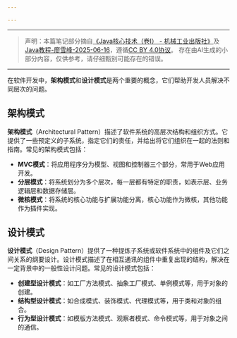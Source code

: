 ```yaml
---

---
```

--- 
> 声明：本篇笔记部分摘自[《Java核心技术（卷Ⅰ） - 机械工业出版社》](https://detail.tmall.com/item.htm?ali_refid=a3_420434_1006%3A1151895243%3AN%3AoB1xLXSDdjSpCunkFwpZbCtvD%2B6YEaA9%3A39f8fcdda956d1ec63523e9a6e9e2355&id=708821240842&mi_id=0000mg2-P7Ustbzeym2_6DxuUMLCpndkVCAGc5EaA_l8QQ0&mm_sceneid=1_0_128421313_0&priceTId=2147831a17554253371677975e1dca&spm=a21n57.1.hoverItem.2&utparam=%7B%22aplus_abtest%22%3A%226b956865e0df43cd4a6620880d877f11%22%7D&xxc=ad_ztc)及[Java教程-廖雪峰-2025-06-16](https://liaoxuefeng.com/books/java/introduction/index.html)，遵循[CC BY 4.0协议](https://creativecommons.org/licenses/by/4.0/legalcode.zh-hans)。
> 存在由AI生成的小部分内容，仅供参考，请仔细甄别可能存在的错误。
--- 
在软件开发中，**架构模式**和**设计模式**是两个重要的概念，它们帮助开发人员解决不同层次的问题。

## 架构模式

**架构模式**（Architectural Pattern）描述了软件系统的高层次结构和组织方式。它提供了一些预定义的子系统，指定它们的责任，并给出将它们组织在一起的法则和指南。常见的架构模式包括：

- **MVC模式**：将应用程序分为模型、视图和控制器三个部分，常用于Web应用开发。
- **分层模式**：将系统划分为多个层次，每一层都有特定的职责，如表示层、业务逻辑层和数据存储层。
- **微核模式**：将系统的核心功能与扩展功能分离，核心功能作为微核，其他功能作为插件实现。

## 设计模式

**设计模式**（Design Pattern）提供了一种提炼子系统或软件系统中的组件及它们之间关系的纲要设计。设计模式描述了在相互通讯的组件中重复出现的结构，解决在一定背景中的一般性设计问题。常见的设计模式包括：

- **创建型设计模式**：如工厂方法模式、抽象工厂模式、单例模式等，用于对象的创建。
- **结构型设计模式**：如合成模式、装饰模式、代理模式等，用于类和对象的组合。
- **行为型设计模式**：如模版方法模式、观察者模式、命令模式等，用于对象之间的通信。